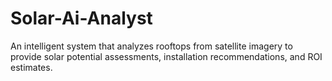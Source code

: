 # Solar-Ai-Analyst
An intelligent system that analyzes rooftops from satellite imagery to provide solar potential assessments, installation recommendations, and ROI estimates.
